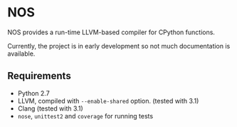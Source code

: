 NOS
===

NOS provides a run-time LLVM-based compiler for CPython functions.

Currently, the project is in early development so not much documentation is available.

Requirements
------------

* Python 2.7
* LLVM, compiled with `--enable-shared` option. (tested with 3.1)
* Clang (tested with 3.1)
* `nose`, `unittest2` and `coverage` for running tests
